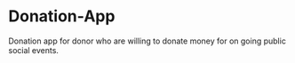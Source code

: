 # Donation-App
Donation app for donor who are willing to donate money for on going public social events.
